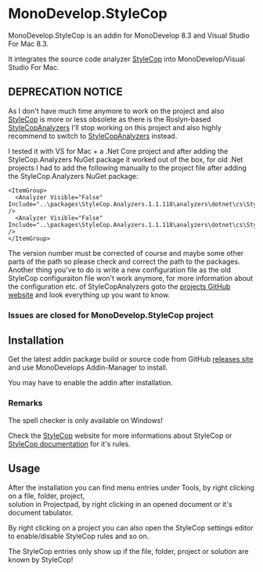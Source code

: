 MonoDevelop.StyleCop
=============

MonoDevelop.StyleCop is an addin for MonoDevelop 8.3 and Visual Studio For Mac 8.3.

It integrates the source code analyzer [StyleCop](https://github.com/StyleCop/StyleCop/) into MonoDevelop/Visual Studio For Mac.

## DEPRECATION NOTICE
As I don't have much time anymore to work on the project and also [StyleCop](https://github.com/StyleCop/StyleCop/) is more or less obsolete as there is the Roslyn-based [StyleCopAnalyzers](https://github.com/DotNetAnalyzers/StyleCopAnalyzers)
I'll stop working on this project and also highly recommend to switch to [StyleCopAnalyzers](https://github.com/DotNetAnalyzers/StyleCopAnalyzers) instead.

I tested it with VS for Mac + a .Net Core project and after adding the StyleCop.Analyzers NuGet package it worked out of the box, for old .Net projects I had to add the following manually to the project file after adding the StyleCop.Analyzers NuGet package:
```
<ItemGroup>
  <Analyzer Visible="False" Include="..\packages\StyleCop.Analyzers.1.1.118\analyzers\dotnet\cs\StyleCop.Analyzers.CodeFixes.dll" />
  <Analyzer Visible="False" Include="..\packages\StyleCop.Analyzers.1.1.118\analyzers\dotnet\cs\StyleCop.Analyzers.dll" />
</ItemGroup>
```
The version number must be corrected of course and maybe some other parts of the path so please check and correct the path to the packages.
Another thing you've to do is write a new configuration file as the old StyleCop configuraiton file won't work anymore, for more information about the configuration etc. of StyleCopAnalyzers goto the [projects GitHub website](https://github.com/DotNetAnalyzers/StyleCopAnalyzers) and look everything up you want to know.
### Issues are closed for MonoDevelop.StyleCop project

Installation
-----------

Get the latest addin package build or source code from GitHub [releases site](https://github.com/DarkCloud14/MonoDevelop.StyleCop/releases) and use MonoDevelops Addin-Manager to install.<br/>

You may have to enable the addin after installation.

### Remarks

The spell checker is only available on Windows!

Check the [StyleCop](https://github.com/StyleCop/StyleCop/) website for more informations about StyleCop or [StyleCop documentation](https://github.com/Visual-Stylecop/Visual-StyleCop/wiki#documentation-for-rules) for it's rules.

Usage
-----

After the installation you can find menu entries under Tools, by right clicking on a file, folder, project,<br/>
solution in Projectpad, by right clicking in an opened document or it's document tabulator.

By right clicking on a project you can also open the StyleCop settings editor to enable/disable StyleCop rules and so on.

The StyleCop entries only show up if the file, folder, project or solution are known by StyleCop!
